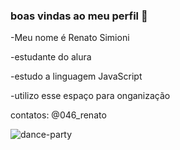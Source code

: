 ### boas vindas ao meu perfil 🥇

-Meu nome é Renato Simioni

-estudante do alura

-estudo a linguagem JavaScript

-utilizo esse espaço para onganização

contatos: @046_renato

![dance-party](https://github.com/renatohub46/renatohub46/assets/130699641/e51a26f6-26b5-434e-85fd-2ad743160a25)

